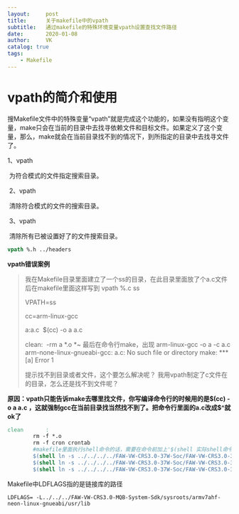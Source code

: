 ```yaml
---
layout:     post
title:      关于makefile中的vpath
subtitle:   通过makefile的特殊环境变量vpath设置查找文件路径
date:       2020-01-08
author:     VK
catalog: true
tags:
    - Makefile
---
```


# vpath的简介和使用

搜Makefile文件中的特殊变量“vpath”就是完成这个功能的，如果没有指明这个变量，make只会在当前的目录中去找寻依赖文件和目标文件。如果定义了这个变量，那么，make就会在当前目录找不到的情况下，到所指定的目录中去找寻文件了。

1、vpath <pattern> <directories>

​    为符合模式<pattern>的文件指定搜索目录<directories>。

​    2、vpath <pattern>

​    清除符合模式<pattern>的文件的搜索目录。

​    3、vpath

​    清除所有已被设置好了的文件搜索目录。

```makefile
vpath %.h ../headers
```





**vpath错误案例**

> 我在Makefile目录里面建立了一个ss的目录，在此目录里面放了个a.c文件
> 后在makefile里面这样写到
> vpath %.c ss
>
> VPATH=ss
>
> cc=arm-linux-gcc
>
> a:a.c
> ​        $(cc) -o a a.c
>
> clean:
> ​        -rm  a  *.o *~
> 最后在命令行make，出现
> arm-linux-gcc -o a -c a.c 
> arm-none-linux-gnueabi-gcc: a.c: No such file or directory
> make: *** [a] Error 1
>
> 提示找不到目录或者文件，这个要怎么解决呢？
> 我用vpath制定了c文件在的目录，怎么还是找不到文件呢？

**原因：vpath只能告诉make去哪里找文件，你写编译命令行的时候用的是\$(cc) -o a a.c ，这就强制gcc在当前目录找当然找不到了。把命令行里面的a.c改成$^就ok了**



```makefile
clean		:		
		rm -f *.o
		rm -f cron crontab
		#makefile里面执行shell命令的话，需要在命令前加上'$(shell 实际shell命令)'，如下所示
        $(shell ln -s ../../../../FAW-VW-CRS3.0-37W-Soc/FAW-VW-CRS3.0-37W-System-Sdk/sysroots/armv7ahf-neon-linux-gnueabi/usr/lib/crtn.o)
        $(shell ln -s ../../../../FAW-VW-CRS3.0-37W-Soc/FAW-VW-CRS3.0-37W-System-Sdk/sysroots/armv7ahf-neon-linux-gnueabi/usr/lib/crti.o)
        $(shell ln -s ../../../../FAW-VW-CRS3.0-37W-Soc/FAW-VW-CRS3.0-37W-System-Sdk/sysroots/armv7ahf-neon-linux-gnueabi/usr/lib/crt1.o )
```

Makefile中LDFLAGS指的是链接库的路径

`LDFLAGS= -L../../../FAW-VW-CRS3.0-MQB-System-Sdk/sysroots/armv7ahf-neon-linux-gnueabi/usr/lib `